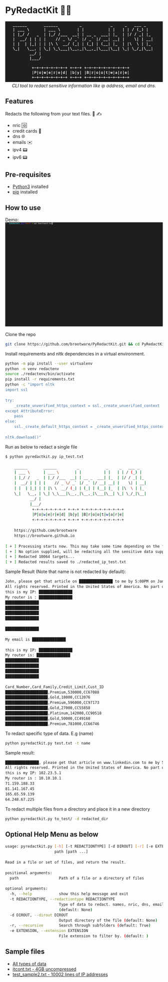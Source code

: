 # PyRedactKit 🔐📝

<p align="center">
  <img src="./images/asciiRedact.png" alt="Python Redactor Kit!"/>
<br />
<i>CLI tool to redact sensitive information like ip address, email and dns.</i>
</p>

## Features

Redacts the following from your text files. 📄 ✍️


- nric 🆔
- credit cards 🏧
- dns 🌐
- emails ✉️
- ipv4 📟
- ipv6 📟

## Pre-requisites

- [Python3](https://www.python.org/downloads/) installed
- [pip](https://packaging.python.org/en/latest/guides/installing-using-pip-and-virtual-environments/) installed

## How to use

Demo:
![demo](./images/pyredact.gif)

Clone the repo

```bash
git clone https://github.com/brootware/PyRedactKit.git && cd PyRedactKit
```

Install requirements and nltk dependencies in a virtual environment.

```bash
python -m pip install --user virtualenv
python -m venv redactenv
source ./redactenv/bin/activate
pip install -r requirements.txt
python -c "import nltk
import ssl

try:
    _create_unverified_https_context = ssl._create_unverified_context
except AttributeError:
    pass
else:
    ssl._create_default_https_context = _create_unverified_https_context

nltk.download()"
```

Run as below to redact a single file

```bash
$ python pyredactkit.py ip_test.txt 

    ______       ______         _            _     _   ___ _   
    | ___ \      | ___ \       | |          | |   | | / (_) |  
    | |_/ /   _  | |_/ /___  __| | __ _  ___| |_  | |/ / _| |_ 
    |  __/ | | | |    // _ \/ _` |/ _` |/ __| __| |    \| | __|
    | |  | |_| | | |\ \  __/ (_| | (_| | (__| |_  | |\  \ | |_ 
    \_|   \__, | \_| \_\___|\__,_|\__,_|\___|\__| \_| \_/_|\__|
           __/ |                                               
           |___/                                                                                                           
            +-+-+-+-+-+-+-+ +-+-+ +-+-+-+-+-+-+-+-+-+
            |P|o|w|e|r|e|d| |b|y| |B|r|o|o|t|w|a|r|e|
            +-+-+-+-+-+-+-+ +-+-+ +-+-+-+-+-+-+-+-+-+
            
    https://github.com/brootware
    https://brootware.github.io                                                                             
    
[ + ] Processing starts now. This may take some time depending on the file size. Monitor the redacted file size to monitor progress
[ + ] No option supplied, will be redacting all the sensitive data supported
[ + ] Redacted 10064 targets...
[ + ] Redacted results saved to ./redacted_ip_test.txt
```

Sample Result (Note that name is not redacted by default):

```txt
John, please get that article on ███████████████ to me by 5:00PM on Jan 9th 2012. 4:00 would be ideal, actually. If you have any questions, You can reach me at(519)-236-2723 or get in touch with my associate at ███████████████.
All rights reserved. Printed in the United States of America. No part of this book may be used or reproduced in any manner whatsoever without written permission except in the case of brief quotations embodied in critical articles and reviews. For information address HarperCollins Publishers, 10 East 53rd Street, New York, NY 10022. His name is David. I met him and John last week. Gowtham Teja Kanneganti is a good student. I was born on Oct 4, 1995. My Indian mobile number is +91-7761975545. After coming to USA I got a new number +1-405-413-5255. I live on 1003 E Brooks St, Norman, Ok, 73071. I met  a child, who is playing with josh.
this is my IP: ███████████████
My router is : ███████████████
███████████████
███████████████
███████████████
███████████████

███████████████

My email is ███████████████

this is my IP: ███████████████
My router is: ███████████████
███████████████
███████████████
███████████████
███████████████

Card_Number,Card_Family,Credit_Limit,Cust_ID
███████████████████,Premium,530000,CC67088
███████████████████,Gold,18000,CC12076
███████████████████,Premium,596000,CC97173
███████████████████,Gold,27000,CC55858
███████████████████,Platinum,142000,CC90518
███████████████████,Gold,50000,CC49168
███████████████████,Premium,781000,CC66746
```

To redact specific type of data. E.g (name)

```bash
python pyredactkit.py test.txt -t name
```

Sample result:

```txt
███████████████, please get that article on www.linkedin.com to me by 5:00PM on Jan 9th 2012. 4:00 would be ideal, actually. If you have any questions, You can reach me at(519)-236-2723 or get in touch with my associate at harold.smith@gmail.com.
All rights reserved. Printed in the United States of America. No part of this book may be used or reproduced in any manner whatsoever without written permission except in the case of brief quotations embodied in critical articles and reviews. For information address HarperCollins Publishers, 10 East 53rd Street, New York, NY 10022. His name is ███████████████. I met him and ███████████████ last week. ███████████████ is a good student. I was born on Oct 4, 1995. My Indian mobile number is +91-7761975545. After coming to USA I got a new number +1-405-413-5255. I live on 1003 E ███████████████, Norman, Ok, 73071. I met  a child, who is playing with josh.
this is my IP: 102.23.5.1
My router is : 10.10.10.1
71.159.188.33
81.141.167.45
165.65.59.139
64.248.67.225
```

To redact multiple files from a directory and place it in a new directory

```bash
python pyredactkit.py to_test/ -d redacted_dir
```

## Optional Help Menu as below

```bash
usage: pyredactkit.py [-h] [-t REDACTIONTYPE] [-d DIROUT] [-r] [-e EXTENSION]
                      path [path ...]

Read in a file or set of files, and return the result.

positional arguments:
  path                  Path of a file or a directory of files

optional arguments:
  -h, --help            show this help message and exit
  -t REDACTIONTYPE, --redactiontype REDACTIONTYPE
                        Type of data to redact. names, nric, dns, emails, ipv4, ipv6
                        (default: None)
  -d DIROUT, --dirout DIROUT
                        Output directory of the file (default: None)
  -r, --recursive       Search through subfolders (default: True)
  -e EXTENSION, --extension EXTENSION
                        File extension to filter by. (default: )
```

## Sample files

- [All types of data](https://raw.githubusercontent.com/brootware/PyRedactKit/main/test/test.txt)
- [itcont.txt - 4GB uncompressed](https://sanitizationbq.s3.ap-southeast-1.amazonaws.com/itcont.tar.gz)
- [test_sample2.txt - 10002 lines of IP addresses](https://sanitizationbq.s3.ap-southeast-1.amazonaws.com/test_sample2.txt)
